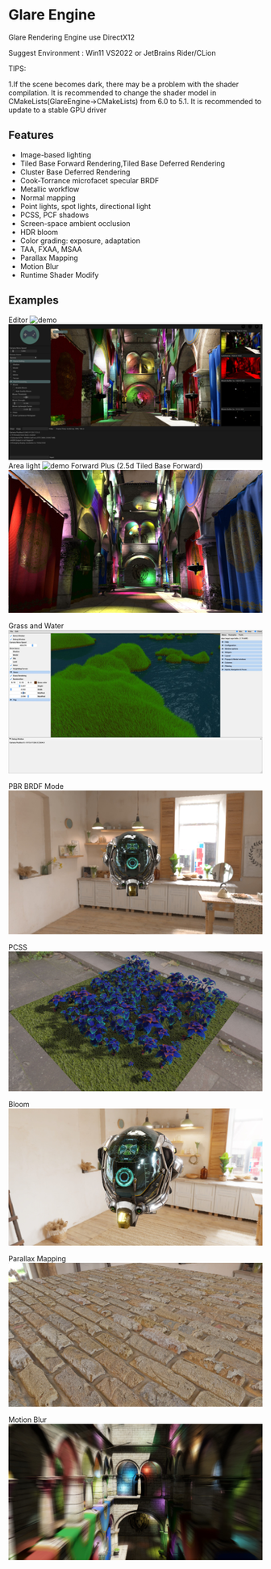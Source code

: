 # Glare Engine
Glare Rendering Engine  use DirectX12

Suggest Environment : Win11 VS2022 or JetBrains Rider/CLion

TIPS: 

1.If the scene becomes dark, there may be a problem with the shader compilation. It is recommended to change the shader model in CMakeLists(GlareEngine->CMakeLists) from 6.0 to 5.1. It is recommended to update to a stable GPU driver

## Features
- Image-based lighting
- Tiled Base Forward Rendering,Tiled Base Deferred Rendering 
- Cluster Base Deferred Rendering
- Cook-Torrance microfacet specular BRDF
- Metallic workflow
- Normal mapping
- Point lights, spot lights, directional light
- PCSS, PCF shadows
- Screen-space ambient occlusion
- HDR bloom
- Color grading: exposure, adaptation
- TAA, FXAA, MSAA
- Parallax Mapping
- Motion Blur
- Runtime Shader Modify


## Examples

Editor
![demo](ScreenShot/LightingVisual.png)
![demo](ScreenShot/Editor.jpg)
Area light
![demo](ScreenShot/AreaLightingVisual.png)
Forward Plus (2.5d Tiled Base Forward)
![demo](ScreenShot/ForwardPlus.jpg)

Grass and Water
![demo](ScreenShot/screenshot1.jpg)

PBR BRDF Mode
![demo](ScreenShot/DamagedHelmet.jpg)

PCSS
![demo](ScreenShot/screenshot8.jpg)

Bloom
![demo](ScreenShot/Bloom.jpg)

Parallax Mapping
![demo](ScreenShot/ParallaxMapping.jpg)

Motion Blur
![demo](ScreenShot/MotionBlur.jpg)
